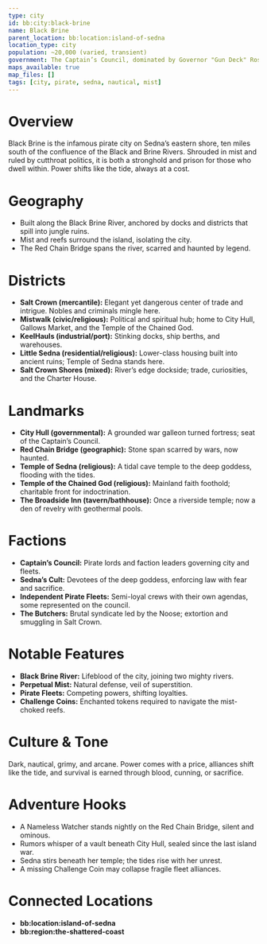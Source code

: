```yaml
---
type: city
id: bb:city:black-brine
name: Black Brine
parent_location: bb:location:island-of-sedna
location_type: city
population: ~20,000 (varied, transient)
government: The Captain’s Council, dominated by Governor "Gun Deck" Rosy
maps_available: true
map_files: []
tags: [city, pirate, sedna, nautical, mist]
---
```


# Overview
Black Brine is the infamous pirate city on Sedna’s eastern shore, ten miles south of the confluence of the Black and Brine Rivers. Shrouded in mist and ruled by cutthroat politics, it is both a stronghold and prison for those who dwell within. Power shifts like the tide, always at a cost.

# Geography
- Built along the Black Brine River, anchored by docks and districts that spill into jungle ruins.  
- Mist and reefs surround the island, isolating the city.  
- The Red Chain Bridge spans the river, scarred and haunted by legend.  

# Districts
- **Salt Crown (mercantile):** Elegant yet dangerous center of trade and intrigue. Nobles and criminals mingle here.  
- **Mistwalk (civic/religious):** Political and spiritual hub; home to City Hull, Gallows Market, and the Temple of the Chained God.  
- **KeelHauls (industrial/port):** Stinking docks, ship berths, and warehouses.  
- **Little Sedna (residential/religious):** Lower-class housing built into ancient ruins; Temple of Sedna stands here.  
- **Salt Crown Shores (mixed):** River’s edge dockside; trade, curiosities, and the Charter House.  

# Landmarks
- **City Hull (governmental):** A grounded war galleon turned fortress; seat of the Captain’s Council.  
- **Red Chain Bridge (geographic):** Stone span scarred by wars, now haunted.  
- **Temple of Sedna (religious):** A tidal cave temple to the deep goddess, flooding with the tides.  
- **Temple of the Chained God (religious):** Mainland faith foothold; charitable front for indoctrination.  
- **The Broadside Inn (tavern/bathhouse):** Once a riverside temple; now a den of revelry with geothermal pools.  

# Factions
- **Captain’s Council:** Pirate lords and faction leaders governing city and fleets.  
- **Sedna’s Cult:** Devotees of the deep goddess, enforcing law with fear and sacrifice.  
- **Independent Pirate Fleets:** Semi-loyal crews with their own agendas, some represented on the council.  
- **The Butchers:** Brutal syndicate led by the Noose; extortion and smuggling in Salt Crown.  

# Notable Features
- **Black Brine River:** Lifeblood of the city, joining two mighty rivers.  
- **Perpetual Mist:** Natural defense, veil of superstition.  
- **Pirate Fleets:** Competing powers, shifting loyalties.  
- **Challenge Coins:** Enchanted tokens required to navigate the mist-choked reefs.  

# Culture & Tone
Dark, nautical, grimy, and arcane. Power comes with a price, alliances shift like the tide, and survival is earned through blood, cunning, or sacrifice.

# Adventure Hooks
- A Nameless Watcher stands nightly on the Red Chain Bridge, silent and ominous.  
- Rumors whisper of a vault beneath City Hull, sealed since the last island war.  
- Sedna stirs beneath her temple; the tides rise with her unrest.  
- A missing Challenge Coin may collapse fragile fleet alliances.  

# Connected Locations
- **bb:location:island-of-sedna**
- **bb:region:the-shattered-coast**
